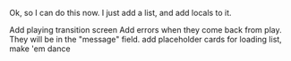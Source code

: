 Ok, so I can do this now. I just add a list, and add locals to it.

Add playing transition screen
Add errors when they come back from play. They will be in the "message" field.
add placeholder cards for loading list, make 'em dance